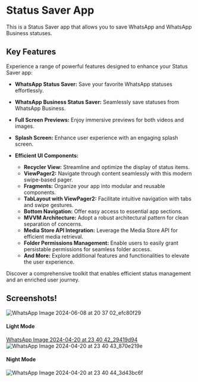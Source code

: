 # Status Saver App

This is a Status Saver app that allows you to save WhatsApp and WhatsApp Business statuses.

    
## Key Features

Experience a range of powerful features designed to enhance your Status Saver app:

- **WhatsApp Status Saver:** Save your favorite WhatsApp statuses effortlessly.
- **WhatsApp Business Status Saver:** Seamlessly save statuses from WhatsApp Business.
- **Full Screen Previews:** Enjoy immersive previews for both videos and images.
- **Splash Screen:** Enhance user experience with an engaging splash screen.
- **Efficient UI Components:**

    - **Recycler View:** Streamline and optimize the display of status items.
    - **ViewPager2:** Navigate through content seamlessly with this modern swipe-based pager.
    - **Fragments:** Organize your app into modular and reusable components.
    - **TabLayout with ViewPager2:** Facilitate intuitive navigation with tabs and swipe gestures.
    - **Bottom Navigation:** Offer easy access to essential app sections.
  - **MVVM Architecture:** Adopt a robust architectural pattern for clean separation of concerns.
  - **Media Store API Integration:** Leverage the Media Store API for efficient media retrieval.
   - **Folder Permissions Management:** Enable users to easily grant persistable permissions for seamless folder access.
  - **And More:** Explore additional features and functionalities to elevate the user experience.

Discover a comprehensive toolkit that enables efficient status management and an enriched user journey.
## Screenshots!
![WhatsApp Image 2024-06-08 at 20 37 02_efc80f29](https://github.com/MuneshSaini/StatusVault/assets/136725215/cb5d4c7d-3ced-44f6-8674-89637690e4c8)

#### Light Mode
[WhatsApp Image 2024-04-20 at 23 40 42_29419d94](https://github.com/MuneshSaini/StatusVault/assets/136725215/af43bb83-cbfb-4e45-9dba-02b1c6742e26)
![WhatsApp Image 2024-04-20 at 23 40 43_870e219e](https://github.com/MuneshSaini/StatusVault/assets/136725215/771ce219-94dc-48f7-a111-189835e12f3a)
#### Night Mode
![WhatsApp Image 2024-04-20 at 23 40 44_3d43bc6f](https://github.com/MuneshSaini/StatusVault/assets/136725215/0695faae-993c-4796-9922-310ba066e20d)


